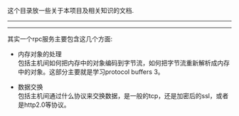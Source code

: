 这个目录放一些关于本项目及相关知识的文档.

---------------------------
---------------------------


其实一个rpc服务主要包含这几个方面:

* 内存对象的处理  
包括主机间如何把内存中的对象编码到字节流，如何把字节流重新解析成内存中的对象。这部分主要就是学习protocol buffers 3。

* 数据交换  
包括主机间通过什么协议来交换数据，是一般的tcp，还是加密后的ssl，或者是http2.0等协议。
